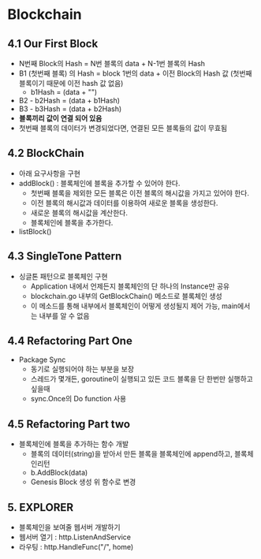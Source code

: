 # Blockchain

## 4.1 Our First Block
- N번째 Block의 Hash = N번 블록의 data + N-1번 블록의 Hash
- B1 (첫번째 블록) 의 Hash = block 1번의 data + 이전 Block의 Hash 값 (첫번째 블록이기 때문에 이전 hash 값 없음)
  - b1Hash = (data + "")
- B2 - b2Hash = (data + b1Hash)
- B3 - b3Hash = (data + b2Hash)
- **블록끼리 값이 연결 되어 있음**
- 첫번째 블록의 데이터가 변경되었다면, 연결된 모든 블록들의 값이 무효됨

## 4.2 BlockChain
- 아래 요구사항을 구현
- addBlock() : 블록체인에 블록을 추가할 수 있어야 한다. 
  - 첫번째 블록을 제외한 모든 블록은 이전 블록의 해시값을 가지고 있어야 한다.
  - 이전 블록의 해시값과 데이터를 이용하여 새로운 블록을 생성한다. 
  - 새로운 블록의 해시값을 계산한다.
  - 블록체인에 블록을 추가한다.
- listBlock()

## 4.3 SingleTone Pattern
- 싱글톤 패턴으로 블록체인 구현
  - Application 내에서 언제든지 블록체인의 단 하나의 Instance만 공유
  - blockchain.go 내부의 GetBlockChain() 메소드로 블록체인 생성
  - 이 메소드를 통해 내부에서 블록체인이 어떻게 생성될지 제어 가능, main에서는 내부를 알 수 없음

## 4.4 Refactoring Part One
- Package Sync
  - 동기로 실행되어야 하는 부분을 보장
  - 스레드가 몇개든, goroutine이 실행되고 있든 코드 블록을 단 한번만 실행하고 싶을때
  - sync.Once의 Do function 사용

## 4.5 Refactoring Part two
- 블록체인에 블록을 추가하는 함수 개발
  - 블록의 데이터(string)을 받아서 만든 블록을 블록체인에 append하고, 블록체인리턴
  - b.AddBlock(data)
  - Genesis Block 생성 위 함수로 변경

## 5. EXPLORER
- 블록체인을 보여줄 웹서버 개발하기
- 웹서버 열기 : http.ListenAndService 
- 라우팅 : http.HandleFunc("/", home)